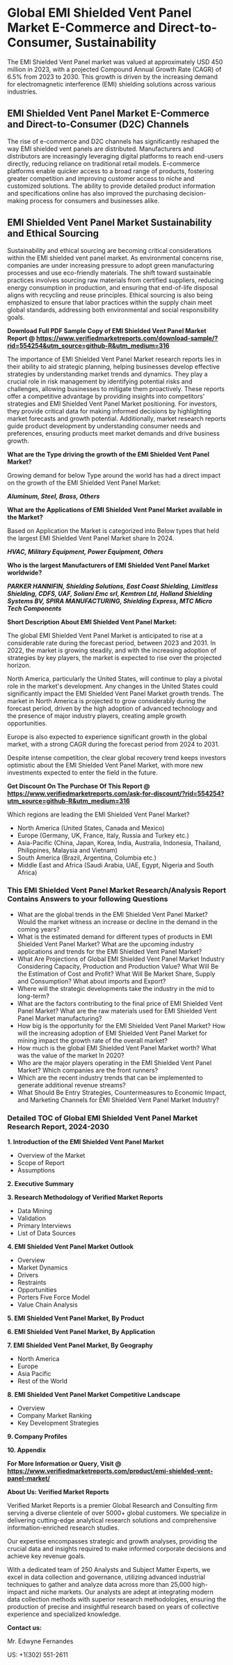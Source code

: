 <h1>Global EMI Shielded Vent Panel Market E-Commerce and Direct-to-Consumer, Sustainability</h1><p class=""><p>The EMI Shielded Vent Panel market was valued at approximately USD 450 million in 2023, with a projected Compound Annual Growth Rate (CAGR) of 6.5% from 2023 to 2030. This growth is driven by the increasing demand for electromagnetic interference (EMI) shielding solutions across various industries.</p><h2>EMI Shielded Vent Panel Market E-Commerce and Direct-to-Consumer (D2C) Channels</h2><p>The rise of e-commerce and D2C channels has significantly reshaped the way EMI shielded vent panels are distributed. Manufacturers and distributors are increasingly leveraging digital platforms to reach end-users directly, reducing reliance on traditional retail models. E-commerce platforms enable quicker access to a broad range of products, fostering greater competition and improving customer access to niche and customized solutions. The ability to provide detailed product information and specifications online has also improved the purchasing decision-making process for consumers and businesses alike.</p><h2>EMI Shielded Vent Panel Market Sustainability and Ethical Sourcing</h2><p>Sustainability and ethical sourcing are becoming critical considerations within the EMI shielded vent panel market. As environmental concerns rise, companies are under increasing pressure to adopt green manufacturing processes and use eco-friendly materials. The shift toward sustainable practices involves sourcing raw materials from certified suppliers, reducing energy consumption in production, and ensuring that end-of-life disposal aligns with recycling and reuse principles. Ethical sourcing is also being emphasized to ensure that labor practices within the supply chain meet global standards, addressing both environmental and social responsibility goals.</p></p><p class=""><strong>Download Full PDF Sample Copy of EMI Shielded Vent Panel Market Report @ <a href="https://www.verifiedmarketreports.com/download-sample/?rid=554254&utm_source=github-R&utm_medium=316" target="_blank">https://www.verifiedmarketreports.com/download-sample/?rid=554254&utm_source=github-R&utm_medium=316</a></strong></p><p>The importance of&nbsp;EMI Shielded Vent Panel Market research reports lies in their ability to aid strategic planning, helping businesses develop effective strategies by understanding market trends and dynamics. They play a crucial role in risk management by identifying potential risks and challenges, allowing businesses to mitigate them proactively. These reports offer a competitive advantage by providing insights into competitors' strategies and EMI Shielded Vent Panel Market positioning. For investors, they provide critical data for making informed decisions by highlighting market forecasts and growth potential. Additionally, market research reports guide product development by understanding consumer needs and preferences, ensuring products meet market demands and drive business growth.</p><p><strong>What are the&nbsp;Type driving the growth of the EMI Shielded Vent Panel Market?</strong></p><p id="" class="">Growing demand for below Type around the world has had a direct impact on the growth of the EMI Shielded Vent Panel Market:</p><p class=""><em><strong>Aluminum, Steel, Brass, Others</strong></em></p><p class=""><strong>What are the&nbsp;Applications&nbsp;of EMI Shielded Vent Panel Market available in the Market?</strong></p><p id="" class="">Based on Application the Market is categorized into Below types that held the largest EMI Shielded Vent Panel Market share In 2024.</p><p class=""><em><strong>HVAC, Military Equipment, Power Equipment, Others</strong></em></p><p class=""><strong>Who is the largest Manufacturers of EMI Shielded Vent Panel Market worldwide?</strong></p><p><em><strong>PARKER HANNIFIN, Shielding Solutions, East Coast Shielding, Limitless Shielding, CDFS, UAF, Soliani Emc srl, Kemtron Ltd, Holland Shielding Systems BV, SPIRA MANUFACTURING, Shielding Express, MTC Micro Tech Components</strong></em></p><p id="" class=""><strong>Short Description About EMI Shielded Vent Panel Market:</strong></p><p>The global EMI Shielded Vent Panel Market is anticipated to rise at a considerable rate during the forecast period, between 2023 and 2031. In 2022, the market is growing steadily, and with the increasing adoption of strategies by key players, the market is expected to rise over the projected horizon.</p><p>North America, particularly the United States, will continue to play a pivotal role in the market's development. Any changes in the United States could significantly impact the EMI Shielded Vent Panel Market growth trends. The market in North America is projected to grow considerably during the forecast period, driven by the high adoption of advanced technology and the presence of major industry players, creating ample growth opportunities.</p><p>Europe is also expected to experience significant growth in the global market, with a strong CAGR during the forecast period from 2024 to 2031.</p><p>Despite intense competition, the clear global recovery trend keeps investors optimistic about the EMI Shielded Vent Panel Market, with more new investments expected to enter the field in the future.</p><p id="" class=""><strong>Get Discount On The Purchase Of This Report @ <a href="https://www.verifiedmarketreports.com/ask-for-discount/?rid=554254?utm_source=github-R&utm_medium=316" target="_blank">https://www.verifiedmarketreports.com/ask-for-discount/?rid=554254?utm_source=github-R&utm_medium=316</a></strong></p><p class="">Which regions are leading the EMI Shielded Vent Panel Market?</p><ul><li>North America (United States, Canada and Mexico)</li><li>Europe (Germany, UK, France, Italy, Russia and Turkey etc.)</li><li>Asia-Pacific (China, Japan, Korea, India, Australia, Indonesia, Thailand, Philippines, Malaysia and Vietnam)</li><li>South America (Brazil, Argentina, Columbia etc.)</li><li>Middle East and Africa (Saudi Arabia, UAE, Egypt, Nigeria and South Africa)</li></ul><h3 id="" class="">This EMI Shielded Vent Panel Market Research/Analysis Report Contains Answers to your following Questions</h3><ul><li>What are the global trends in the EMI Shielded Vent Panel Market? Would the market witness an increase or decline in the demand in the coming years?</li><li>What is the estimated demand for different types of products in EMI Shielded Vent Panel Market? What are the upcoming industry applications and trends for the EMI Shielded Vent Panel Market?</li><li>What Are Projections of Global EMI Shielded Vent Panel Market Industry Considering Capacity, Production and Production Value? What Will Be the Estimation of Cost and Profit? What Will Be Market Share, Supply and Consumption? What about imports and Export?</li><li>Where will the strategic developments take the industry in the mid to long-term?</li><li>What are the factors contributing to the final price of EMI Shielded Vent Panel Market? What are the raw materials used for EMI Shielded Vent Panel Market manufacturing?</li><li>How big is the opportunity for the EMI Shielded Vent Panel Market? How will the increasing adoption of EMI Shielded Vent Panel Market for mining impact the growth rate of the overall market?</li><li>How much is the global EMI Shielded Vent Panel Market worth? What was the value of the market In 2020?</li><li>Who are the major players operating in the EMI Shielded Vent Panel Market? Which companies are the front runners?</li><li>Which are the recent industry trends that can be implemented to generate additional revenue streams?</li><li>What Should Be Entry Strategies, Countermeasures to Economic Impact, and Marketing Channels for EMI Shielded Vent Panel Market Industry?</li></ul><h3 id="" class="">Detailed TOC of Global EMI Shielded Vent Panel Market Research Report, 2024-2030</h3><p id="" class=""><strong>1. Introduction of the EMI Shielded Vent Panel Market</strong></p><ul><li>Overview of the Market</li><li>Scope of Report</li><li>Assumptions</li></ul><p id="" class=""><strong>2. Executive Summary</strong></p><p id="" class=""><strong>3. Research Methodology of Verified Market Reports</strong></p><ul><li>Data Mining</li><li>Validation</li><li>Primary Interviews</li><li>List of Data Sources</li></ul><p id="" class=""><strong>4. EMI Shielded Vent Panel Market Outlook</strong></p><ul><li>Overview</li><li>Market Dynamics</li><li>Drivers</li><li>Restraints</li><li>Opportunities</li><li>Porters Five Force Model</li><li>Value Chain Analysis</li></ul><p id="" class=""><strong>5. EMI Shielded Vent Panel Market, By Product</strong></p><p id="" class=""><strong>6. EMI Shielded Vent Panel Market, By Application</strong></p><p id="" class=""><strong>7. EMI Shielded Vent Panel Market, By Geography</strong></p><ul><li>North America</li><li>Europe</li><li>Asia Pacific</li><li>Rest of the World</li></ul><p id="" class=""><strong>8. EMI Shielded Vent Panel Market Competitive Landscape</strong></p><ul><li>Overview</li><li>Company Market Ranking</li><li>Key Development Strategies</li></ul><p id="" class=""><strong>9. Company Profiles</strong></p><p id="" class=""><strong>10. Appendix</strong></p><p id="" class=""><strong>For More Information or Query, Visit @ <a href="https://www.verifiedmarketreports.com/product/emi-shielded-vent-panel-market/" target="_blank">https://www.verifiedmarketreports.com/product/emi-shielded-vent-panel-market/</a></strong></p><p id="" class=""><strong>About Us: Verified Market Reports</strong></p><p id="" class="">Verified Market Reports is a premier Global Research and Consulting firm serving a diverse clientele of over 5000+ global customers. We specialize in delivering cutting-edge analytical research solutions and comprehensive information-enriched research studies.</p><p id="" class="">Our expertise encompasses strategic and growth analyses, providing the crucial data and insights required to make informed corporate decisions and achieve key revenue goals.</p><p id="" class="">With a dedicated team of 250 Analysts and Subject Matter Experts, we excel in data collection and governance, utilizing advanced industrial techniques to gather and analyze data across more than 25,000 high-impact and niche markets. Our analysts are adept at integrating modern data collection methods with superior research methodologies, ensuring the production of precise and insightful research based on years of collective experience and specialized knowledge.</p><p id="" class=""><strong>Contact us:</strong></p><p id="" class="">Mr. Edwyne Fernandes</p><p id="" class="">US: +1(302) 551-2611</p>